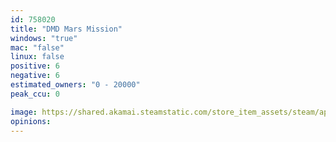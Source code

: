 ```yaml
---
id: 758020
title: "DMD Mars Mission"
windows: "true"
mac: "false"
linux: false
positive: 6
negative: 6
estimated_owners: "0 - 20000"
peak_ccu: 0

image: https://shared.akamai.steamstatic.com/store_item_assets/steam/apps/758020/header.jpg?t=1519928099
opinions:
---
```

